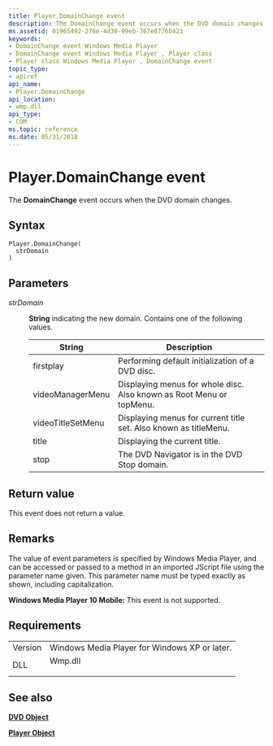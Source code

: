 ```yaml
---
title: Player.DomainChange event
description: The DomainChange event occurs when the DVD domain changes. | Player.DomainChange event
ms.assetid: 01965492-276e-4d30-99eb-767e0776b423
keywords:
- DomainChange event Windows Media Player
- DomainChange event Windows Media Player , Player class
- Player class Windows Media Player , DomainChange event
topic_type:
- apiref
api_name:
- Player.DomainChange
api_location:
- wmp.dll
api_type:
- COM
ms.topic: reference
ms.date: 05/31/2018
---
```


# Player.DomainChange event

The **DomainChange** event occurs when the DVD domain changes.

## Syntax


```JScript
Player.DomainChange(
  strDomain
)
```



## Parameters

<dl> <dt>

*strDomain* 
</dt> <dd>

**String** indicating the new domain. Contains one of the following values.



| String            | Description                                                          |
|-------------------|----------------------------------------------------------------------|
| firstplay         | Performing default initialization of a DVD disc.                     |
| videoManagerMenu  | Displaying menus for whole disc. Also known as Root Menu or topMenu. |
| videoTitleSetMenu | Displaying menus for current title set. Also known as titleMenu.     |
| title             | Displaying the current title.                                        |
| stop              | The DVD Navigator is in the DVD Stop domain.                         |



 

</dd> </dl>

## Return value

This event does not return a value.

## Remarks

The value of event parameters is specified by Windows Media Player, and can be accessed or passed to a method in an imported JScript file using the parameter name given. This parameter name must be typed exactly as shown, including capitalization.

**Windows Media Player 10 Mobile:** This event is not supported.

## Requirements



|                    |                                                                                    |
|--------------------|------------------------------------------------------------------------------------|
| Version<br/> | Windows Media Player for Windows XP or later.<br/>                           |
| DLL<br/>     | <dl> <dt>Wmp.dll</dt> </dl> |



## See also

<dl> <dt>

[**DVD Object**](dvd-object.md)
</dt> <dt>

[**Player Object**](player-object.md)
</dt> </dl>

 

 





